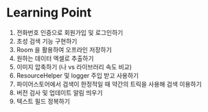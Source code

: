 # Learning Point 

1. 전화번호 인증으로 회원가입 및 로그인하기
2. 초성 검색 기능 구현하기
3. Room 을 활용하여 오프라인 저장하기 
4. 원하는 데이터 엑셀로 추출하기
5. 이미지 압축하기 (나 vs 라이브러리 속도 비교)
6. ResourceHelper 및 logger 주입 받고 사용하기
7. 파이어스토어에서 검색이 한정적일 때 약간의 트릭을 사용해 검색 이용하기
8. 버전 검사 및 업데이트 알림 띄우기
9. 텍스트 필드 정복하기